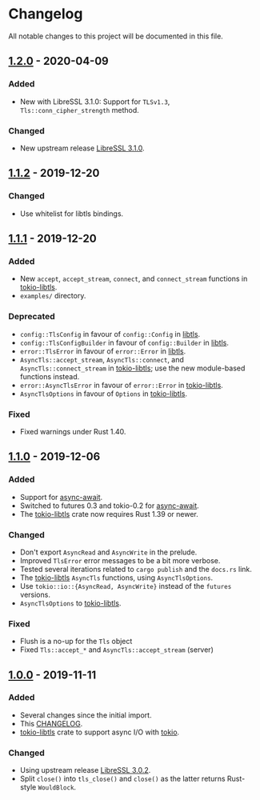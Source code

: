 # Changelog

All notable changes to this project will be documented in this file.

## [1.2.0] - 2020-04-09
### Added
- New with LibreSSL 3.1.0: Support for `TLSv1.3`,
  `Tls::conn_cipher_strength` method.
### Changed
- New upstream release [LibreSSL 3.1.0].

## [1.1.2] - 2019-12-20
### Changed
- Use whitelist for libtls bindings.

## [1.1.1] - 2019-12-20
### Added
- New `accept`, `accept_stream`, `connect`, and `connect_stream`
  functions in [tokio-libtls].
- `examples/` directory.
### Deprecated
- `config::TlsConfig` in favour of `config::Config` in [libtls].
- `config::TlsConfigBuilder` in favour of `config::Builder` in
  [libtls].
- `error::TlsError` in favour of `error::Error` in [libtls].
- `AsyncTls::accept_stream`, `AsyncTls::connect`, and
  `AsyncTls::connect_stream` in [tokio-libtls]; use the new
  module-based functions instead.
- `error::AsyncTlsError` in favour of `error::Error` in
  [tokio-libtls].
- `AsyncTlsOptions` in favour of `Options` in [tokio-libtls].
### Fixed
- Fixed warnings under Rust 1.40.

## [1.1.0] - 2019-12-06
### Added
- Support for [async-await].
- Switched to futures 0.3 and tokio-0.2 for [async-await].
- The [tokio-libtls] crate now requires Rust 1.39 or newer.
### Changed
- Don't export `AsyncRead` and `AsyncWrite` in the prelude.
- Improved `TlsError` error messages to be a bit more verbose.
- Tested several iterations related to `cargo publish` and the `docs.rs` link.
- The [tokio-libtls] `AsyncTls` functions, using `AsyncTlsOptions`.
- Use `tokio::io::{AsyncRead, AsyncWrite}` instead of the `futures` versions.
- `AsyncTlsOptions` to [tokio-libtls].
### Fixed
- Flush is a no-up for the `Tls` object
- Fixed `Tls::accept_*` and `AsyncTls::accept_stream` (server)

## [1.0.0] - 2019-11-11
### Added
- Several changes since the initial import.
- This [CHANGELOG].
- [tokio-libtls] crate to support async I/O with [tokio].
### Changed
- Using upstream release [LibreSSL 3.0.2].
- Split `close()` into `tls_close()` and `close()` as the latter
  returns Rust-style `WouldBlock`.

[LibreSSL 3.1.0]: https://ftp.openbsd.org/pub/OpenBSD/LibreSSL/libressl-3.1.0-relnotes.txt
[LibreSSL 3.0.2]: https://ftp.openbsd.org/pub/OpenBSD/LibreSSL/libressl-3.0.2-relnotes.txt
[async-await]: https://blog.rust-lang.org/2019/11/07/Async-await-stable.html
[CHANGELOG]: CHANGELOG.md
[tokio]: https://tokio.rs/
[libtls]: https://crates.io/crates/libtls
[tokio-libtls]: https://crates.io/crates/tokio-libtls
[1.2.0]: https://github.com/reyk/rust-libtls/compare/v1.1.2..v1.2.0
[1.1.2]: https://github.com/reyk/rust-libtls/compare/v1.1.1..v1.1.2
[1.1.1]: https://github.com/reyk/rust-libtls/compare/v1.1.0..v1.1.1
[1.1.0]: https://github.com/reyk/rust-libtls/compare/v1.0.0..v1.1.0
[1.0.0]: https://github.com/reyk/rust-libtls/compare/fe1583dbea2c7aa086ed53303030b6f719675f8d...v1.0.0
